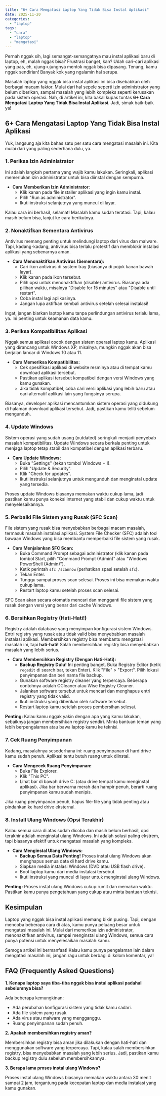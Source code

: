 ```yaml
---
title: "6+ Cara Mengatasi Laptop Yang Tidak Bisa Instal Aplikasi"
date: 2025-11-20
categories: 
  - "laptop"
tags: 
  - "cara"
  - "laptop"
  - "mengatasi"
---
```


Pernah nggak sih, lagi semangat-semangatnya mau instal aplikasi baru di laptop, eh, malah nggak bisa? Frustrasi banget, kan? Udah cari-cari aplikasi yang pas, eh, ujung-ujungnya mentok nggak bisa dipasang. Tenang, kamu nggak sendirian! Banyak kok yang ngalamin hal serupa.

Masalah laptop yang nggak bisa instal aplikasi ini bisa disebabkan oleh berbagai macam faktor. Mulai dari hal sepele seperti izin administrator yang belum diberikan, sampai masalah yang lebih kompleks seperti kerusakan pada sistem operasi. Nah, di artikel ini, kita bakal kupas tuntas **6+ Cara Mengatasi Laptop Yang Tidak Bisa Instal Aplikasi**. Jadi, simak baik-baik ya!

## 6+ Cara Mengatasi Laptop Yang Tidak Bisa Instal Aplikasi

Yuk, langsung aja kita bahas satu per satu cara mengatasi masalah ini. Kita mulai dari yang paling sederhana dulu, ya.

### 1\. Periksa Izin Administrator

Ini adalah langkah pertama yang wajib kamu lakukan. Seringkali, aplikasi memerlukan izin administrator untuk bisa diinstal dengan sempurna.

- **Cara Memberikan Izin Administrator:**
    - Klik kanan pada file installer aplikasi yang ingin kamu instal.
    - Pilih "Run as administrator".
    - Ikuti instruksi selanjutnya yang muncul di layar.

Kalau cara ini berhasil, selamat! Masalah kamu sudah teratasi. Tapi, kalau masih belum bisa, lanjut ke cara berikutnya.

### 2\. Nonaktifkan Sementara Antivirus

Antivirus memang penting untuk melindungi laptop dari virus dan malware. Tapi, kadang-kadang, antivirus bisa terlalu protektif dan memblokir instalasi aplikasi yang sebenarnya aman.

- **Cara Menonaktifkan Antivirus (Sementara):**
    - Cari ikon antivirus di system tray (biasanya di pojok kanan bawah layar).
    - Klik kanan pada ikon tersebut.
    - Pilih opsi untuk menonaktifkan (disable) antivirus. Biasanya ada pilihan waktu, misalnya "Disable for 15 minutes" atau "Disable until restart".
    - Coba instal lagi aplikasinya.
    - Jangan lupa aktifkan kembali antivirus setelah selesai instalasi!

Ingat, jangan biarkan laptop kamu tanpa perlindungan antivirus terlalu lama, ya. Ini penting untuk keamanan data kamu.

### 3\. Periksa Kompatibilitas Aplikasi

Nggak semua aplikasi cocok dengan sistem operasi laptop kamu. Aplikasi yang dirancang untuk Windows XP, misalnya, mungkin nggak akan bisa berjalan lancar di Windows 10 atau 11.

- **Cara Memeriksa Kompatibilitas:**
    - Cek spesifikasi aplikasi di website resminya atau di tempat kamu download aplikasi tersebut.
    - Pastikan aplikasi tersebut kompatibel dengan versi Windows yang kamu gunakan.
    - Jika tidak kompatibel, coba cari versi aplikasi yang lebih baru atau cari alternatif aplikasi lain yang fungsinya serupa.

Biasanya, developer aplikasi mencantumkan sistem operasi yang didukung di halaman download aplikasi tersebut. Jadi, pastikan kamu teliti sebelum mengunduh.

### 4\. Update Windows

Sistem operasi yang sudah usang (outdated) seringkali menjadi penyebab masalah kompatibilitas. Update Windows secara berkala penting untuk menjaga laptop tetap stabil dan kompatibel dengan aplikasi terbaru.

- **Cara Update Windows:**
    - Buka "Settings" (tekan tombol Windows + I).
    - Pilih "Update & Security".
    - Klik "Check for updates".
    - Ikuti instruksi selanjutnya untuk mengunduh dan menginstal update yang tersedia.

Proses update Windows biasanya memakan waktu cukup lama, jadi pastikan kamu punya koneksi internet yang stabil dan cukup waktu untuk menyelesaikannya.

### 5\. Perbaiki File Sistem yang Rusak (SFC Scan)

File sistem yang rusak bisa menyebabkan berbagai macam masalah, termasuk masalah instalasi aplikasi. System File Checker (SFC) adalah tool bawaan Windows yang bisa membantu memperbaiki file sistem yang rusak.

- **Cara Menjalankan SFC Scan:**
    - Buka Command Prompt sebagai administrator (klik kanan pada tombol Start, pilih "Command Prompt (Admin)" atau "Windows PowerShell (Admin)").
    - Ketik perintah `sfc /scannow` (perhatikan spasi setelah `sfc`).
    - Tekan Enter.
    - Tunggu sampai proses scan selesai. Proses ini bisa memakan waktu cukup lama.
    - Restart laptop kamu setelah proses scan selesai.

SFC Scan akan secara otomatis mencari dan mengganti file sistem yang rusak dengan versi yang benar dari cache Windows.

### 6\. Bersihkan Registry (Hati-Hati!)

Registry adalah database yang menyimpan konfigurasi sistem Windows. Entri registry yang rusak atau tidak valid bisa menyebabkan masalah instalasi aplikasi. Membersihkan registry bisa membantu mengatasi masalah ini, tapi **hati-hati!** Salah membersihkan registry bisa menyebabkan masalah yang lebih serius.

- **Cara Membersihkan Registry (Dengan Hati-Hati):**
    - **Backup Registry Dulu!** Ini penting banget. Buka Registry Editor (ketik `regedit` di search bar, tekan Enter). Klik "File" > "Export". Pilih lokasi penyimpanan dan beri nama file backup.
    - Gunakan software registry cleaner yang terpercaya. Beberapa contohnya adalah CCleaner atau Wise Registry Cleaner.
    - Jalankan software tersebut untuk mencari dan menghapus entri registry yang tidak valid.
    - Ikuti instruksi yang diberikan oleh software tersebut.
    - Restart laptop kamu setelah proses pembersihan selesai.

**Penting:** Kalau kamu nggak yakin dengan apa yang kamu lakukan, sebaiknya jangan membersihkan registry sendiri. Minta bantuan teman yang lebih berpengalaman atau bawa laptop kamu ke teknisi.

### 7\. Cek Ruang Penyimpanan

Kadang, masalahnya sesederhana ini: ruang penyimpanan di hard drive kamu sudah penuh. Aplikasi tentu butuh ruang untuk diinstal.

- **Cara Mengecek Ruang Penyimpanan:**
    - Buka File Explorer.
    - Klik "This PC".
    - Lihat bar di bawah drive C: (atau drive tempat kamu menginstal aplikasi). Jika bar berwarna merah dan hampir penuh, berarti ruang penyimpanan kamu sudah menipis.

Jika ruang penyimpanan penuh, hapus file-file yang tidak penting atau pindahkan ke hard drive eksternal.

### 8\. Install Ulang Windows (Opsi Terakhir)

Kalau semua cara di atas sudah dicoba dan masih belum berhasil, opsi terakhir adalah menginstal ulang Windows. Ini adalah solusi paling ekstrem, tapi biasanya efektif untuk mengatasi masalah yang kompleks.

- **Cara Menginstal Ulang Windows:**
    - **Backup Semua Data Penting!** Proses instal ulang Windows akan menghapus semua data di hard drive kamu.
    - Siapkan media instalasi Windows (DVD atau USB flash drive).
    - Boot laptop kamu dari media instalasi tersebut.
    - Ikuti instruksi yang muncul di layar untuk menginstal ulang Windows.

**Penting:** Proses instal ulang Windows cukup rumit dan memakan waktu. Pastikan kamu punya pengetahuan yang cukup atau minta bantuan teknisi.

## Kesimpulan

Laptop yang nggak bisa instal aplikasi memang bikin pusing. Tapi, dengan mencoba beberapa cara di atas, kamu punya peluang besar untuk mengatasi masalah ini. Mulai dari memeriksa izin administrator, menonaktifkan antivirus, sampai menginstal ulang Windows, semua cara punya potensi untuk menyelesaikan masalah kamu.

Semoga artikel ini bermanfaat! Kalau kamu punya pengalaman lain dalam mengatasi masalah ini, jangan ragu untuk berbagi di kolom komentar, ya!

## FAQ (Frequently Asked Questions)

**1\. Kenapa laptop saya tiba-tiba nggak bisa instal aplikasi padahal sebelumnya bisa?**

Ada beberapa kemungkinan:

- Ada perubahan konfigurasi sistem yang tidak kamu sadari.
- Ada file sistem yang rusak.
- Ada virus atau malware yang mengganggu.
- Ruang penyimpanan sudah penuh.

**2\. Apakah membersihkan registry aman?**

Membersihkan registry bisa aman jika dilakukan dengan hati-hati dan menggunakan software yang terpercaya. Tapi, kalau salah membersihkan registry, bisa menyebabkan masalah yang lebih serius. Jadi, pastikan kamu backup registry dulu sebelum membersihkannya.

**3\. Berapa lama proses instal ulang Windows?**

Proses instal ulang Windows biasanya memakan waktu antara 30 menit sampai 2 jam, tergantung pada kecepatan laptop dan media instalasi yang kamu gunakan.
